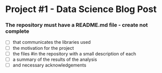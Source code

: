 # Project #1 - Data Science Blog Post

### The repository must have a README.md file - create not complete
   - [ ] that communicates the libraries used
   - [ ] the motivation for the project
   - [ ] the files #in the repository with a small description of each
   - [ ] a summary of the results of the analysis
   - [ ] and necessary acknowledgements

